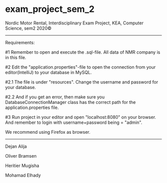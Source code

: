 # exam_project_sem_2

Nordic Motor Rental,
Interdisciplinary Exam Project,
KEA, Computer Science,
sem2 2020©

----

Requirements:

#1 Remember to open and execute the .sql-file. All data of NMR company is in this file.

#2 Edit the "application.properties"-file to open the connection from your editor(IntelliJ) to your database in MySQL.

#2.1 The file is under "resources". Change the username and password for your database.

#2.2 And if you get an error, then make sure you DatabaseConnectionManager class has the correct path for the application.properties file. 

#3 Run project in your editor and open "localhost:8080" on your browser. And remember to login with username+password being = "admin".




We recommend using Firefox as browser. 



----

Dejan Alija

Oliver Bramsen

Heritier Mugisha

Mohamad Elhady
